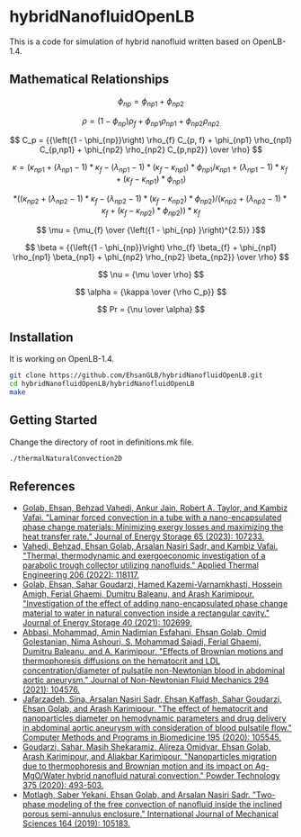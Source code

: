 # hybridNanofluidOpenLB
This is a code for simulation of hybrid nanofluid written based on OpenLB-1.4.


## Mathematical Relationships
$$ \phi_{np} = \phi_{np1} + \phi_{np2} $$

$$ \rho = \left({1 - \phi_{np}}\right) \rho_{f} + \phi_{np1} \rho_{np1} + \phi_{np2} \rho_{np2} $$

$$ C_p =  {{\left({1 - \phi_{np}}\right) \rho_{f} C_{p, f} + \phi_{np1} \rho_{np1} C_{p,np1} + \phi_{np2} \rho_{np2} C_{p,np2}} \over \rho}  $$

$$ {\kappa} = \left(   { \kappa_{np1} + ( \lambda_{np1} - 1 ) * \kappa_{f} - ( \lambda_{np1} - 1 ) * ( \kappa_{f} - \kappa_{np1} ) * \phi_{np1} }    / { \kappa_{np1} + ( \lambda_{np1} - 1 ) * \kappa_{f} + ( \kappa_{f} - \kappa_{np1} ) * \phi_{np1} } \right) $$

$$* ( ( \kappa_{np2} + ( \lambda_{np2} - 1 ) * \kappa_{f} - ( \lambda_{np2} - 1 ) * ( \kappa_{f} - \kappa_{np2} ) * \phi_{np2} ) / ( \kappa_{np2} + ( \lambda_{np2} - 1 ) * \kappa_{f} + ( \kappa_{f} - \kappa_{np2} ) * \phi_{np2} ) ) * \kappa_{f} $$

$$ \mu = {\mu_{f} \over {\left({1 - \phi_{np} }\right)^{2.5}} }$$

$$ \beta =  {{\left({1 - \phi_{np}}\right) \rho_{f} \beta_{f} + \phi_{np1} \rho_{np1} \beta_{np1} + \phi_{np2} \rho_{np2} \beta_{np2}} \over \rho}  $$

$$ \nu = {\mu \over \rho} $$

$$ \alpha = {\kappa \over {\rho C_p}} $$

$$ Pr = {\nu \over \alpha} $$





## Installation
It is working on OpenLB-1.4.
```bash
git clone https://github.com/EhsanGLB/hybridNanofluidOpenLB.git
cd hybridNanofluidOpenLB/hybridNanofluidOpenLB
make
```


## Getting Started
Change the directory of root in definitions.mk file.
```bash
./thermalNaturalConvection2D
```


## References
* [Golab, Ehsan, Behzad Vahedi, Ankur Jain, Robert A. Taylor, and Kambiz Vafai. "Laminar forced convection in a tube with a nano-encapsulated phase change materials: Minimizing exergy losses and maximizing the heat transfer rate." Journal of Energy Storage 65 (2023): 107233.](https://www.sciencedirect.com/science/article/abs/pii/S2352152X23006308)
* [Vahedi, Behzad, Ehsan Golab, Arsalan Nasiri Sadr, and Kambiz Vafai. "Thermal, thermodynamic and exergoeconomic investigation of a parabolic trough collector utilizing nanofluids." Applied Thermal Engineering 206 (2022): 118117.](https://www.sciencedirect.com/science/article/abs/pii/S1359431122000813)
* [Golab, Ehsan, Sahar Goudarzi, Hamed Kazemi-Varnamkhasti, Hossein Amigh, Ferial Ghaemi, Dumitru Baleanu, and Arash Karimipour. "Investigation of the effect of adding nano-encapsulated phase change material to water in natural convection inside a rectangular cavity." Journal of Energy Storage 40 (2021): 102699.](https://www.sciencedirect.com/science/article/abs/pii/S2352152X21004357)
* [Abbasi, Mohammad, Amin Nadimian Esfahani, Ehsan Golab, Omid Golestanian, Nima Ashouri, S. Mohammad Sajadi, Ferial Ghaemi, Dumitru Baleanu, and A. Karimipour. "Effects of Brownian motions and thermophoresis diffusions on the hematocrit and LDL concentration/diameter of pulsatile non-Newtonian blood in abdominal aortic aneurysm." Journal of Non-Newtonian Fluid Mechanics 294 (2021): 104576.](https://www.sciencedirect.com/science/article/abs/pii/S0377025721000859)
* [Jafarzadeh, Sina, Arsalan Nasiri Sadr, Ehsan Kaffash, Sahar Goudarzi, Ehsan Golab, and Arash Karimipour. "The effect of hematocrit and nanoparticles diameter on hemodynamic parameters and drug delivery in abdominal aortic aneurysm with consideration of blood pulsatile flow." Computer Methods and Programs in Biomedicine 195 (2020): 105545.](https://www.sciencedirect.com/science/article/abs/pii/S0169260720307914)
* [Goudarzi, Sahar, Masih Shekaramiz, Alireza Omidvar, Ehsan Golab, Arash Karimipour, and Aliakbar Karimipour. "Nanoparticles migration due to thermophoresis and Brownian motion and its impact on Ag-MgO/Water hybrid nanofluid natural convection." Powder Technology 375 (2020): 493-503.](https://www.sciencedirect.com/science/article/abs/pii/S0032591020307397)
* [Motlagh, Saber Yekani, Ehsan Golab, and Arsalan Nasiri Sadr. "Two-phase modeling of the free convection of nanofluid inside the inclined porous semi-annulus enclosure." International Journal of Mechanical Sciences 164 (2019): 105183.](https://www.sciencedirect.com/science/article/abs/pii/S0020740319315279)

